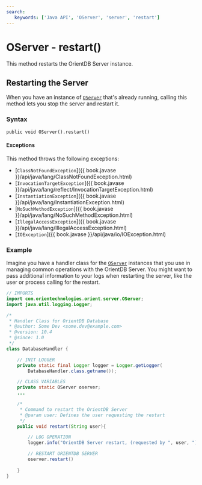 ```yaml
---
search:
   keywords: ['Java API', 'OServer', 'server', 'restart']
---
```


# OServer - restart()

This method restarts the OrientDB Server instance.

## Restarting the Server

When you have an instance of [`OServer`](Java-Ref-OServer.md) that's already running, calling this method lets you stop the server and restart it.

### Syntax

```
public void OServer().restart()
```

#### Exceptions

This method throws the following exceptions:

- [`ClassNotFoundException`]({{ book.javase }}/api/java/lang/ClassNotFoundException.html)
- [`InvocationTargetException`]({{ book.javase }}/api/java/lang/reflect/InvocationTargetException.html)
- [`InstantiationException`]({{ book.javase }}/api/java/lang/InstantiationException.html)
- [`NoSuchMethodException`]({{ book.javase }}/api/java/lang/NoSuchMethodException.html)
- [`IllegalAccessException`]({{ book.javase }}/api/java/lang/IllegalAccessException.html)
- [`IOException`]({{ book.javase }}/api/java/io/IOException.html)


### Example

Imagine you have a handler class for the [`OServer`](Java-Ref-OServer.md) instances that you use in managing common operations with the OrientDB Server.  You might want to pass additional information to your logs when restarting the server, like the user or process calling for the restart.

```java
// IMPORTS 
import com.orientechnologies.orient.server.OServer;
import java.util.logging.Logger;

/*
 * Handler Class for OrientDB Database 
 * @author: Some Dev <some.dev@example.com>
 * @version: 10.4
 * @since: 1.0
 */
class DatabaseHandler {

	// INIT LOGGER
	private static final Logger logger = Logger.getLogger(
		DatabaseHandler.class.getname());

	// CLASS VARIABLES
	private static OServer oserver;
	...

	/*
	 * Command to restart the OrientDB Server
	 * @param user: Defines the user requesting the restart
	 */
	public void restart(String user){

		// LOG OPERATION
		logger.info("OrientDB Server restart, (requested by ", user, ")");

		// RESTART ORIENTDB SERVER
		oserver.restart()
	
	}
}
```
